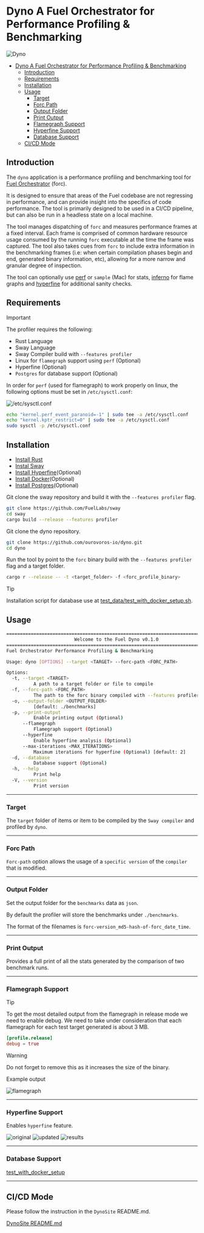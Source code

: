 # Dyno A Fuel Orchestrator for Performance Profiling & Benchmarking

![Dyno](./images/dyno.jpg)

- [Dyno A Fuel Orchestrator for Performance Profiling \& Benchmarking](#dyno-a-fuel-orchestrator-for-performance-profiling--benchmarking)
  - [Introduction](#introduction)
  - [Requirements](#requirements)
  - [Installation](#installation)
  - [Usage](#usage)
    - [Target](#target)
    - [Forc Path](#forc-path)
    - [Output Folder](#output-folder)
    - [Print Output](#print-output)
    - [Flamegraph Support](#flamegraph-support)
    - [Hyperfine Support](#hyperfine-support)
    - [Database Support](#database-support)
  - [CI/CD Mode](#cicd-mode)

## Introduction

The `dyno` application is a performance profiling and benchmarking tool for [Fuel Orchestrator](https://fuellabs.github.io/sway/master/book/forc/index.html) (forc).

It is designed to ensure that areas of the Fuel codebase are not regressing in performance, and can provide insight into the specifics of code performance. The tool is primarily designed to be used in a CI/CD pipeline, but can also be run in a headless state on a local machine.

The tool manages dispatching of `forc` and measures performance frames at a fixed interval. Each frame is comprised of common hardware resource usage consumed by the running `forc` executable at the time the frame was captured. The tool also takes cues from `forc` to include extra information in the benchmarking frames (i.e: when certain compilation phases begin and end, generated binary information, etc), allowing for a more narrow and granular degree of inspection.

The tool can optionally use [perf](https://en.wikipedia.org/wiki/Perf_(Linux)) or `sample` (Mac) for stats, [inferno](https://github.com/jonhoo/inferno) for flame graphs and [hyperfine](https://github.com/sharkdp/hyperfine) for additional sanity checks.

## Requirements

> [!IMPORTANT]
>
> The profiler requires the following:
>
> - Rust Language
> - Sway Language
> - Sway Compiler build with `--features profiler`
> - Linux for `flamegraph` support using `perf` (Optional)
> - Hyperfine (Optional)
> - `Postgres` for database support (Optional)
>
> In order for `perf` (used for flamegraph) to work properly on linux, the following options must be set in `/etc/sysctl.conf`:
>
> ![/etc/sysctl.conf](./images/edit_etc_sysctl_conf.png)
>

```bash
echo "kernel.perf_event_paranoid=-1" | sudo tee -a /etc/sysctl.conf
echo "kernel.kptr_restrict=0" | sudo tee -a /etc/sysctl.conf
sudo sysctl -p /etc/sysctl.conf
```

## Installation

- [Install Rust](https://www.rust-lang.org/tools/install)
- [Instal Sway](https://fuellabs.github.io/sway/v0.19.0/introduction/installation.html)
- [Install Hyperfine](https://github.com/sharkdp/hyperfine)(Optional)
- [Install Docker](https://docs.docker.com/engine/install/)(Optional)
- [Install Postgres](https://hub.docker.com/_/postgres)(Optional)

Git clone the sway repository and build it with the `--features profiler` flag.

```bash
git clone https://github.com/FuelLabs/sway
cd sway
cargo build --release --features profiler
```

Git clone the dyno repository.

```bash
git clone https://github.com/ourovoros-io/dyno.git
cd dyno
```

Run the tool by point to the `forc` binary build with the `--features profiler` flag and a target folder.

```bash
cargo r --release -- -t <target_folder> -f <forc_profile_binary>
```

> [!TIP]
>
> Installation script for database use at [test_data/test_with_docker_setup.sh](./test_data/test_with_docker_setup.sh).

## Usage

```bash
====================================================================================================
                         Welcome to the Fuel Dyno v0.1.0
====================================================================================================
Fuel Orchestrator Performance Profiling & Benchmarking

Usage: dyno [OPTIONS] --target <TARGET> --forc-path <FORC_PATH>

Options:
  -t, --target <TARGET>
          A path to a target folder or file to compile
  -f, --forc-path <FORC_PATH>
          The path to the forc binary compiled with --features profiler
  -o, --output-folder <OUTPUT_FOLDER>
          [default: ./benchmarks]
  -p, --print-output
          Enable printing output (Optional)
      --flamegraph
          Flamegraph support (Optional)
      --hyperfine
          Enable hyperfine analysis (Optional)
      --max-iterations <MAX_ITERATIONS>
          Maximum iterations for hyperfine (Optional) [default: 2]
  -d, --database
          Database support (Optional)
  -h, --help
          Print help
  -V, --version
          Print version
```

---

### Target

The `target` folder of items or item to be compiled by the `Sway compiler` and profiled by `dyno`.

---

### Forc Path

`Forc-path` option allows the usage of a `specific version` of the `compiler` that is modified.

---

### Output Folder

Set the output folder for the `benchmarks` data as `json`.

By default the profiler will store the benchmarks under `./benchmarks`.

The format of the filenames is `forc-version_md5-hash-of-forc_date_time`.

---

### Print Output

Provides a full print of all the stats generated by the comparison of two benchmark runs.

---

### Flamegraph Support

> [!TIP]
>
> To get the most detailed output from the flamegraph in release mode we need to enable debug.
> We need to take under consideration that each flamegraph for each test target generated is about 3 MB.

```toml
[profile.release]
debug = true
```

> [!WARNING]
>
> Do not forget to remove this as it increases the size of the binary.

Example output

![flamegraph](./images/flamegraph.svg)

---

### Hyperfine Support

Enables `hyperfine` feature.

![original](./images/hyperfine_original_binary.png)
![updated](./images/hyperfine_updated_binary.png)
![results](./images/hyperfine_difference_results.png)

---

### Database Support

[test_with_docker_setup](/test_with_docker_setup.sh)

---

## CI/CD Mode

Please follow the instruction in the `DynoSite` README.md.

[DynoSite README.md](https://github.com/ourovoros-io/dynosite/blob/main/README.md)
